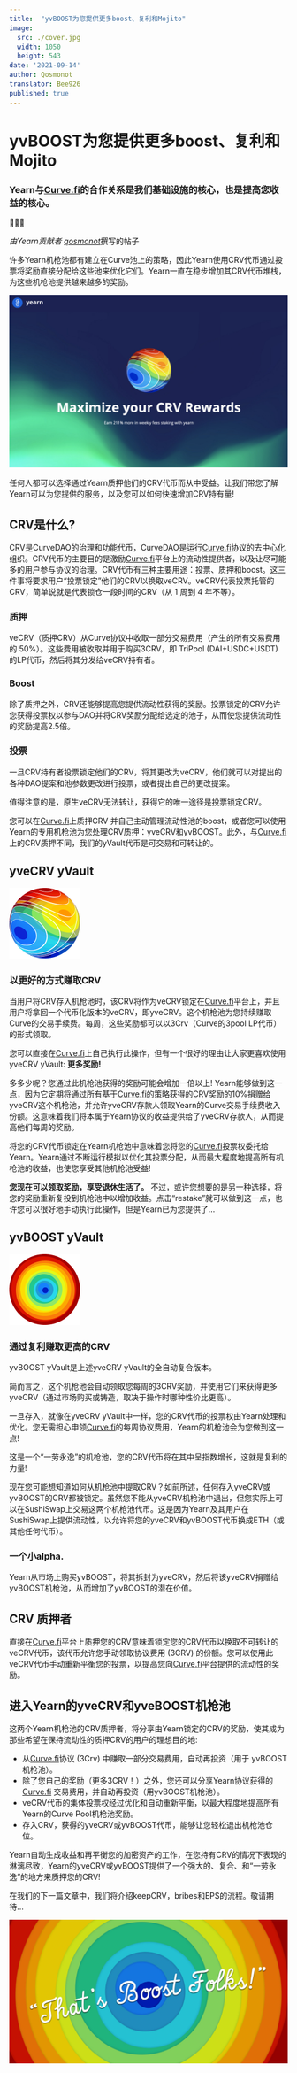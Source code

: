 ```yaml
---
title:  "yvBOOST为您提供更多boost、复利和Mojito"
image:
  src: ./cover.jpg
  width: 1050
  height: 543
date: '2021-09-14'
author: Qosmonot
translator: Bee926
published: true
---
```


# yvBOOST为您提供更多boost、复利和Mojito

### Yearn与[Curve.fi](http://curve.fi/)的合作关系是我们基础设施的核心，也是提高您收益的核心。

🔵🤝🌈

_由Yearn贡献者_ [_qosmonot_](http://twitter.com/qosmonot)撰写的帖子

许多Yearn机枪池都有建立在Curve池上的策略，因此Yearn使用CRV代币通过投票将奖励直接分配给这些池来优化它们。Yearn一直在稳步增加其CRV代币堆栈，为这些机枪池提供越来越多的奖励。

![](image1.jpg?w=1050&h=651)

任何人都可以选择通过Yearn质押他们的CRV代币而从中受益。让我们带您了解Yearn可以为您提供的服务，以及您可以如何快速增加CRV持有量!

## CRV是什么?

CRV是CurveDAO的治理和功能代币，CurveDAO是运行[Curve.fi](http://curve.fi/)协议的去中心化组织。CRV代币的主要目的是激励[Curve.fi](http://curve.fi/)平台上的流动性提供者，以及让尽可能多的用户参与协议的治理。CRV代币有三种主要用途：投票、质押和boost。这三件事将要求用户“投票锁定”他们的CRV以换取veCRV。veCRV代表投票托管的CRV，简单说就是代表锁仓一段时间的CRV（从 1 周到 4 年不等）。

### 质押

veCRV（质押CRV）从Curve协议中收取一部分交易费用（产生的所有交易费用的 50%）。这些费用被收取并用于购买3CRV，即 TriPool (DAI+USDC+USDT) 的LP代币，然后将其分发给veCRV持有者。

### Boost

除了质押之外，CRV还能够提高您提供流动性获得的奖励。投票锁定的CRV允许您获得投票权以参与DAO并将CRV奖励分配给选定的池子，从而使您提供流动性的奖励提高2.5倍。

### 投票

一旦CRV持有者投票锁定他们的CRV，将其更改为veCRV，他们就可以对提出的各种DAO提案和池参数更改进行投票，或者提出自己的更改提案。

值得注意的是，原生veCRV无法转让，获得它的唯一途径是投票锁定CRV。

您可以在[Curve.fi](http://curve.fi/)上质押CRV 并自己主动管理流动性池的boost，或者您可以使用Yearn的专用机枪池为您处理CRV质押：yveCRV和yvBOOST。此外，与[Curve.fi](http://curve.fi/)上的CRV质押不同，我们的yVault代币是可交易和可转让的。

## yveCRV yVault

![](image2.png?w=128&h=128)

### 以更好的方式赚取CRV

当用户将CRV存入机枪池时，该CRV将作为veCRV锁定在[Curve.fi](http://curve.fi/)平台上，并且用户将拿回一个代币化版本的veCRV，即yveCRV。这个机枪池为您持续赚取Curve的交易手续费。每周，这些奖励都可以以3Crv（Curve的3pool LP代币）的形式领取。

您可以直接在[Curve.fi](http://curve.fi/)上自己执行此操作，但有一个很好的理由让大家更喜欢使用yveCRV yVault: **更多奖励!**

多多少呢？您通过此机枪池获得的奖励可能会增加一倍以上! Yearn能够做到这一点，因为它定期将通过所有基于[Curve.fi](http://curve.fi/)的策略获得的CRV奖励的10%捐赠给yveCRV这个机枪池，并允许yveCRV存款人领取Yearn的Curve交易手续费收入份额。这意味着我们将本属于Yearn协议的收益提供给了yveCRV存款人，从而提高他们每周的奖励。

将您的CRV代币锁定在Yearn机枪池中意味着您将您的[Curve.fi](http://curve.fi/)投票权委托给Yearn。Yearn通过不断运行模拟以优化其投票分配，从而最大程度地提高所有机枪池的收益，也使您享受其他机枪池受益!

**您现在可以领取奖励，享受退休生活了。** 不过，或许您想要的是另一种选择，将您的奖励重新复投到机枪池中以增加收益。点击“restake”就可以做到这一点，也许您可以很好地手动执行此操作，但是Yearn已为您提供了…

## yvBOOST yVault

![](image3.png?w=128&h=128)

### 通过复利赚取更高的CRV

yvBOOST yVault是上述yveCRV yVault的全自动复合版本。

简而言之，这个机枪池会自动领取您每周的3CRV奖励，并使用它们来获得更多yveCRV（通过市场购买或铸造，取决于操作时哪种性价比更高）。

一旦存入，就像在yveCRV yVault中一样，您的CRV代币的投票权由Yearn处理和优化。您无需担心申领[Curve.fi](http://curve.fi/)的每周协议费用，Yearn的机枪池会为您做到这一点!

这是一个“一劳永逸”的机枪池，您的CRV代币将在其中呈指数增长，这就是复利的力量!

现在您可能想知道如何从机枪池中提取CRV？如前所述，任何存入yveCRV或yvBOOST的CRV都被锁定。虽然您不能从yveCRV机枪池中退出，但您实际上可以在SushiSwap上交易这两个机枪池代币。这是因为Yearn及其用户在SushiSwap上提供流动性，以允许将您的yveCRV和yvBOOST代币换成ETH（或其他任何代币）。

### 一个小alpha.

Yearn从市场上购买yvBOOST，将其拆封为yveCRV，然后将该yveCRV捐赠给yvBOOST机枪池，从而增加了yvBOOST的潜在价值。

## CRV 质押者

直接在[Curve.fi](http://curve.fi/)平台上质押您的CRV意味着锁定您的CRV代币以换取不可转让的veCRV代币，该代币允许您手动领取协议费用 (3CRV) 的份额。您可以使用此veCRV代币手动重新平衡您的投票，以提高您向[Curve.fi](http://curve.fi/)平台提供的流动性的奖励。

## 进入Yearn的yveCRV和yveBOOST机枪池

这两个Yearn机枪池的CRV质押者，将分享由Yearn锁定的CRV的奖励，使其成为那些希望在保持流动性的质押CRV的用户的理想目的地:

-   从[Curve.fi](http://curve.fi/)协议 (3Crv) 中赚取一部分交易费用，自动再投资（用于 yvBOOST机枪池）。
-   除了您自己的奖励（更多3CRV！）之外，您还可以分享Yearn协议获得的[Curve.fi](http://curve.fi/) 交易费用，并自动再投资（用yvBOOST机枪池）。
-   veCRV代币的集体投票权经过优化和自动重新平衡，以最大程度地提高所有Yearn的Curve Pool机枪池奖励。
-   存入CRV，获得的yveCRV或yvBOOST代币，能够让您轻松退出机枪池仓位。

Yearn自动生成收益和再平衡您的加密资产的工作，在您持有CRV的情况下表现的淋漓尽致，Yearn的yveCRV或yvBOOST提供了一个强大的、复合、和“一劳永逸”的地方来质押您的CRV!

在我们的下一篇文章中，我们将介绍keepCRV，bribes和EPS的流程。敬请期待…

![](image4.jpg?w=1050&h=543)
